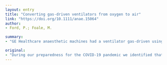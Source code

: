 ```yaml
---
layout: entry
title: "Converting gas-driven ventilators from oxygen to air"
link: "https://doi.org/10.1111/anae.15064"
author:
- Ford, P.; Foale, M.

summary:
- "GE Healthcare anaesthetic machines had a ventilator gas-driven using oxygen. This resulted in a large amount of wasted oxygen in the ventilator. We have 52 machines which form part of our plan to increase our ITU capacity. Our anasthetic department has 52 machines. It is part of a plan for the COVID-19 pandemic. During our preparedness we identified that our GE healthcare anaesthesthetic machine was gas driven."

original:
- "During our preparedness for the COVID-19 pandemic we identified that our GE Healthcare anaesthetic machines (GE Healthcare, Amersham Place, Little Chalfont, UK) had a ventilator which was gas-driven, using oxygen. This resulted in a large amount of wasted oxygen. Our anaesthetic department has 52 anaesthetic machines which form part of our plan to increase our ITU capacity."
---
```


